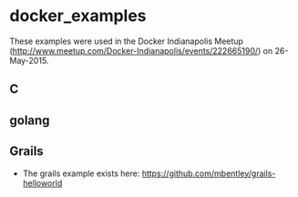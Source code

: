 docker_examples
===============

These examples were used in the Docker Indianapolis Meetup (http://www.meetup.com/Docker-Indianapolis/events/222665190/) on 26-May-2015.

## C

## golang

## Grails
* The grails example exists here: https://github.com/mbentley/grails-helloworld
